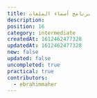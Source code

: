 ```yaml
---
title: برنامج أسماء الملفات
description: 
position: 16
category: intermediate
createdAt: 1612462477328
updatedAt: 1612462477328
new: false
updated: false
uncompleted: true
practical: true
contributors:
  - ebrahimmaher
---
```

